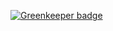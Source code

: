 
[![Greenkeeper badge](https://badges.greenkeeper.io/sbrow/wlag-cars-server.svg)](https://greenkeeper.io/)
